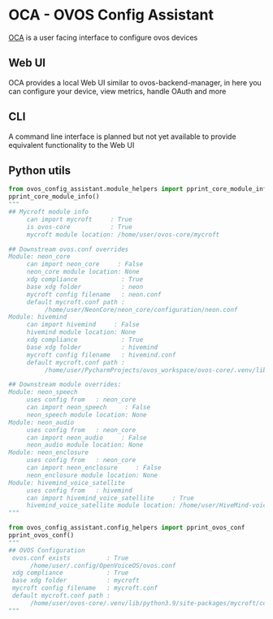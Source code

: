# OCA - OVOS Config Assistant

[OCA](https://github.com/OpenVoiceOS/ovos-config-assistant) is a user facing interface to configure ovos devices


## Web UI

OCA provides a local Web UI similar to ovos-backend-manager, in here you can configure your device, view metrics, handle OAuth and more

## CLI

A command line interface is planned but not yet available to provide equivalent functionality to the Web UI

## Python utils

```python
from ovos_config_assistant.module_helpers import pprint_core_module_info
pprint_core_module_info()
"""
## Mycroft module info
     can import mycroft     : True
     is ovos-core           : True
     mycroft module location: /home/user/ovos-core/mycroft

## Downstream ovos.conf overrides
Module: neon_core
     can import neon_core     : False
     neon_core module location: None
     xdg compliance            : True
     base xdg folder           : neon
     mycroft config filename   : neon.conf
     default mycroft.conf path :
          /home/user/NeonCore/neon_core/configuration/neon.conf
Module: hivemind
     can import hivemind     : False
     hivemind module location: None
     xdg compliance            : True
     base xdg folder           : hivemind
     mycroft config filename   : hivemind.conf
     default mycroft.conf path :
          /home/user/PycharmProjects/ovos_workspace/ovos-core/.venv/lib/python3.9/site-packages/mycroft/configuration/mycroft.conf

## Downstream module overrides:
Module: neon_speech
     uses config from   : neon_core
     can import neon_speech     : False
     neon_speech module location: None
Module: neon_audio
     uses config from   : neon_core
     can import neon_audio     : False
     neon_audio module location: None
Module: neon_enclosure
     uses config from   : neon_core
     can import neon_enclosure     : False
     neon_enclosure module location: None
Module: hivemind_voice_satellite
     uses config from   : hivemind
     can import hivemind_voice_satellite     : True
     hivemind_voice_satellite module location: /home/user/HiveMind-voice-sat/hivemind_voice_satellite
"""

from ovos_config_assistant.config_helpers import pprint_ovos_conf
pprint_ovos_conf()
"""
## OVOS Configuration
 ovos.conf exists          : True
      /home/user/.config/OpenVoiceOS/ovos.conf
 xdg compliance            : True
 base xdg folder           : mycroft
 mycroft config filename   : mycroft.conf
 default mycroft.conf path :
      /home/user/ovos-core/.venv/lib/python3.9/site-packages/mycroft/configuration/mycroft.conf
"""
```

